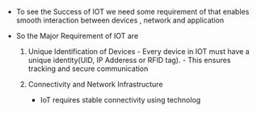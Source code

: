 - To see the Success of IOT we need some requirement of that enables smooth interaction between devices , network and application 
- So the Major Requirement of IOT are

	1. Unique Identification of Devices
		   - Every device in IOT must have a unique identity(UID, IP Adderess or RFID tag).
		   - This ensures tracking and secure communication 
		     
	2. Connectivity and Network Infrastructure 
		- IoT requires stable connectivity using technolog
